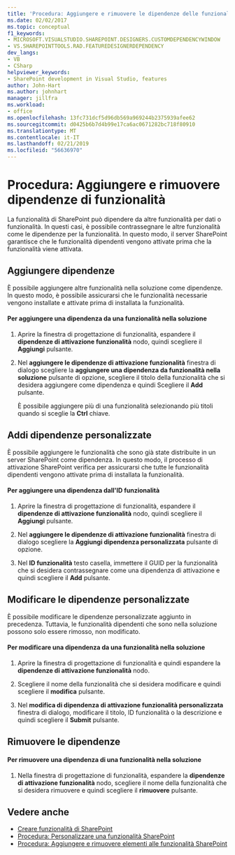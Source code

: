 ```yaml
---
title: 'Procedura: Aggiungere e rimuovere le dipendenze delle funzionalità | Microsoft Docs'
ms.date: 02/02/2017
ms.topic: conceptual
f1_keywords:
- MICROSOFT.VISUALSTUDIO.SHAREPOINT.DESIGNERS.CUSTOMDEPENDENCYWINDOW
- VS.SHAREPOINTTOOLS.RAD.FEATUREDESIGNERDEPENDENCY
dev_langs:
- VB
- CSharp
helpviewer_keywords:
- SharePoint development in Visual Studio, features
author: John-Hart
ms.author: johnhart
manager: jillfra
ms.workload:
- office
ms.openlocfilehash: 13fc731dcf5d96db569a969244b2375939afee62
ms.sourcegitcommit: d0425b6b7d4b99e17ca6ac0671282bc718f80910
ms.translationtype: MT
ms.contentlocale: it-IT
ms.lasthandoff: 02/21/2019
ms.locfileid: "56636970"
---
```

# <a name="how-to-add-and-remove-feature-dependencies"></a>Procedura: Aggiungere e rimuovere dipendenze di funzionalità
  La funzionalità di SharePoint può dipendere da altre funzionalità per dati o funzionalità. In questi casi, è possibile contrassegnare le altre funzionalità come le dipendenze per la funzionalità. In questo modo, il server SharePoint garantisce che le funzionalità dipendenti vengono attivate prima che la funzionalità viene attivata.

## <a name="add-dependencies"></a>Aggiungere dipendenze
 È possibile aggiungere altre funzionalità nella soluzione come dipendenze. In questo modo, è possibile assicurarsi che le funzionalità necessarie vengono installate e attivate prima di installata la funzionalità.

#### <a name="to-add-a-dependency-on-a-feature-in-the-solution"></a>Per aggiungere una dipendenza da una funzionalità nella soluzione

1.  Aprire la finestra di progettazione di funzionalità, espandere il **dipendenze di attivazione funzionalità** nodo, quindi scegliere il **Aggiungi** pulsante.

2.  Nel **aggiungere le dipendenze di attivazione funzionalità** finestra di dialogo scegliere la **aggiungere una dipendenza da funzionalità nella soluzione** pulsante di opzione, scegliere il titolo della funzionalità che si desidera aggiungere come dipendenza e quindi Scegliere il **Add** pulsante.

     È possibile aggiungere più di una funzionalità selezionando più titoli quando si sceglie la **Ctrl** chiave.

## <a name="addi-custom-dependencies"></a>Addi dipendenze personalizzate
 È possibile aggiungere le funzionalità che sono già state distribuite in un server SharePoint come dipendenza. In questo modo, il processo di attivazione SharePoint verifica per assicurarsi che tutte le funzionalità dipendenti vengono attivate prima di installata la funzionalità.

#### <a name="to-add-a-dependency-by-the-feature-id"></a>Per aggiungere una dipendenza dall'ID funzionalità

1.  Aprire la finestra di progettazione di funzionalità, espandere il **dipendenze di attivazione funzionalità** nodo, quindi scegliere il **Aggiungi** pulsante.

2.  Nel **aggiungere le dipendenze di attivazione funzionalità** finestra di dialogo scegliere la **Aggiungi dipendenza personalizzata** pulsante di opzione.

3.  Nel **ID funzionalità** testo casella, immettere il GUID per la funzionalità che si desidera contrassegnare come una dipendenza di attivazione e quindi scegliere il **Add** pulsante.

## <a name="edit-custom-dependencies"></a>Modificare le dipendenze personalizzate
 È possibile modificare le dipendenze personalizzate aggiunto in precedenza. Tuttavia, le funzionalità dipendenti che sono nella soluzione possono solo essere rimosso, non modificato.

#### <a name="to-change-a-dependency-on-a-feature-in-the-solution"></a>Per modificare una dipendenza da una funzionalità nella soluzione

1.  Aprire la finestra di progettazione di funzionalità e quindi espandere la **dipendenze di attivazione funzionalità** nodo.

2.  Scegliere il nome della funzionalità che si desidera modificare e quindi scegliere il **modifica** pulsante.

3.  Nel **modifica di dipendenza di attivazione funzionalità personalizzata** finestra di dialogo, modificare il titolo, ID funzionalità o la descrizione e quindi scegliere il **Submit** pulsante.

## <a name="remove-dependencies"></a>Rimuovere le dipendenze

#### <a name="to-remove-a-dependency-on-a-feature-in-the-solution"></a>Per rimuovere una dipendenza di una funzionalità nella soluzione

1.  Nella finestra di progettazione di funzionalità, espandere la **dipendenze di attivazione funzionalità** nodo, scegliere il nome della funzionalità che si desidera rimuovere e quindi scegliere il **rimuovere** pulsante.

## <a name="see-also"></a>Vedere anche
- [Creare funzionalità di SharePoint](../sharepoint/creating-sharepoint-features.md)
- [Procedura: Personalizzare una funzionalità SharePoint](../sharepoint/how-to-customize-a-sharepoint-feature.md)
- [Procedura: Aggiungere e rimuovere elementi alle funzionalità SharePoint](../sharepoint/how-to-add-and-remove-items-to-sharepoint-features.md)
